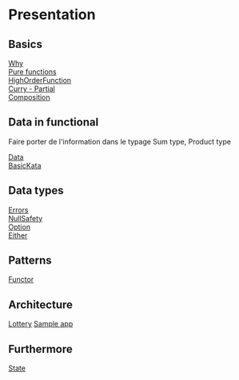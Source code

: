 # Presentation

## Basics

[Why](playgrounds/why.ws.kts)  
[Pure functions](playgrounds/sideeffect.ws.kts)  
[HighOrderFunction](playgrounds/highorder.ws.kts)  
[Curry - Partial](playgrounds/playwithfunctions.ws.kts)  
[Composition](playgrounds/composition.ws.kts)  

## Data in functional

Faire porter de l'information dans le typage
Sum type, Product type

[Data](playgrounds/adt.ws.kts)  
[BasicKata](basic-kata/src/main/kotlin/App.kt)

## Data types

[Errors](playgrounds/errors.ws.kts)  
[NullSafety](arrow-base/src/main/kotlin/base/Main.kt)  
[Option](arrow-base/src/main/kotlin/option/Main.kt)  
[Either](arrow-base/src/main/kotlin/either/Main.kt)

## Patterns

[Functor]()

## Architecture

[Lottery](lottery/src/main/kotlin/lottery/Main.kt)
[Sample app](application/src/main/kotlin/infra/Main.kt)

## Furthermore

[State](arrow-base/src/main/kotlin/state/Main.kt)  
